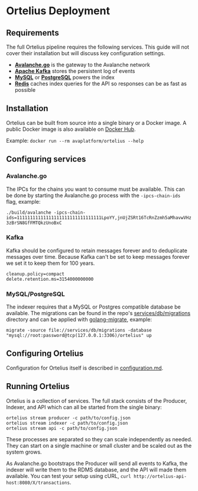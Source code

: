 # Ortelius Deployment

## Requirements

The full Ortelius pipeline requires the following services. This guide will not cover their installation but will discuss key configuration settings.

- **[Avalanche.go](https://github.com/ava-labs/gecko)** is the gateway to the Avalanche network
- **[Apache Kafka](https://kafka.apache.org/)** stores the persistent log of events
- **[MySQL](https://www.mysql.com/)** or **[PostgreSQL](https://www.postgresql.org/)** powers the index
- **[Redis](https://redis.io/)** caches index queries for the API so responses can be as fast as possible

## Installation

Ortelius can be built from source into a single binary or a Docker image. A public Docker image is also available on [Docker Hub](https://hub.docker.com/repository/docker/avaplatform/ortelius).

Example: `docker run --rm avaplatform/ortelius --help`

## Configuring services

### Avalanche.go

The IPCs for the chains you want to consume must be available. This can be done by starting the Avalanche.go process with the `-ipcs-chain-ids` flag, example:

`./build/avalanche -ipcs-chain-ids=11111111111111111111111111111111LpoYY,jnUjZSRt16TcRnZzmh5aMhavwVHz3zBrSN8GfFMTQkzUnoBxC`

### Kafka

Kafka should be configured to retain messages forever and to deduplicate messages over time. Because Kafka can't be set to keep messages forever we set it to keep them for 100 years.

```
cleanup.policy=compact
delete.retention.ms=3154000000000
```

### MySQL/PostgreSQL

The indexer requires that a MySQL or Postgres compatible database be available. The migrations can be found in the repo's [services/db/migrations](../services/db/migrations) directory and can be applied with [golang-migrate](https://github.com/golang-migrate/migrate), example:

`migrate -source file://services/db/migrations -database "mysql://root:password@tcp(127.0.0.1:3306)/ortelius" up`

## Configuring Ortelius

Configuration for Ortelius itself is described in [configuration.md](configuration.md).

## Running Ortelius

Ortelius is a collection of services. The full stack consists of the Producer, Indexer, and API which can all be started from the single binary:

```
ortelius stream producer -c path/to/config.json
ortelius stream indexer -c path/to/config.json
ortelius stream api -c path/to/config.json
```

These processes are separated so they can scale independently as needed. They can start on a single machine or small cluster and be scaled out as the system grows.

As Avalanche.go bootstraps the Producer will send all events to Kafka, the indexer will write them to the RDMS database, and the API will made them available. You can test your setup using cURL, `curl http://ortelius-api-host:8080/X/transactions`. 